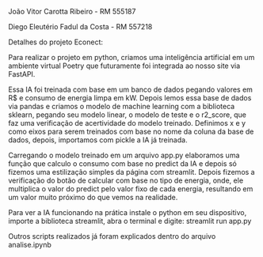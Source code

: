 João Vitor Carotta Ribeiro - RM 555187

Diego Eleutério Fadul da Costa - RM 557218

Detalhes do projeto Econect:

Para realizar o projeto em python, criamos uma inteligência artificial em um ambiente virtual Poetry que futuramente foi integrada ao nosso site via FastAPI.

Essa IA foi treinada com base em um banco de dados pegando valores em R$ e consumo de energia limpa em kW. Depois lemos essa base de dados via pandas e criamos o modelo de machine learning com a biblioteca sklearn, pegando seu modelo linear, o modelo de teste e o r2_score, que faz uma verificação de acertividade do modelo treinado. Definimos x e y como eixos para serem treinados com base no nome da coluna da base de dados, depois, importamos com pickle a IA já treinada.

Carregando o modelo treinado em um arquivo app.py elaboramos uma função que calculo o consumo com base no predict da IA e depois só fizemos uma estilização simples da página com streamlit.
Depois fizemos a verificação do botão de calcular com base no tipo de energia, onde, ele multiplica o valor do predict pelo valor fixo de cada energia, resultando em  um valor muito próximo do que vemos na realidade.

Para ver a IA funcionando na prática instale o python em seu dispositivo, importe a biblioteca streamlit, abra o terminal e digite: streamlit run app.py

Outros scripts realizados já foram explicados dentro do arquivo analise.ipynb
